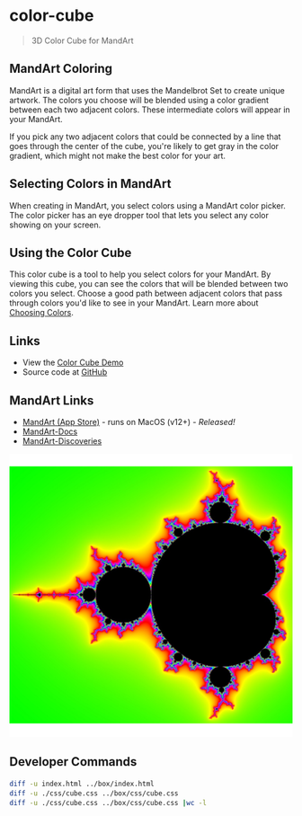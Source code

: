 # color-cube

> 3D Color Cube for MandArt

## MandArt Coloring

MandArt is a digital art form that uses the Mandelbrot Set to create unique artwork.
The colors you choose will be blended using a color gradient between each two adjacent colors.
These intermediate colors will appear in your MandArt.

If you pick any two adjacent colors that could be connected by a line that goes through the center of the cube,
you're likely to get gray in the color gradient, which might not make the best color for your art.

## Selecting Colors in MandArt

When creating in MandArt, you select colors using a MandArt color picker.
The color picker has an eye dropper tool that lets you select any color showing on your screen.

## Using the Color Cube

This color cube is a tool to help you select colors for your MandArt.
By viewing this cube, you can see the colors that will be blended between two colors you select.
Choose a good path between adjacent colors that pass through colors you'd like to see in your MandArt.
Learn more about [Choosing Colors](https://denisecase.github.io/MandArt-Docs/documentation/mandart/b2-color).

## Links

- View the [Color Cube Demo](https://denisecase.github.io/color-cube/)
- Source code at [GitHub](https://github.com/denisecase/color-cube)

## MandArt Links

- [MandArt (App Store)](https://apps.apple.com/us/app/mandart/id6445924588?mt=12) - runs on MacOS (v12+) - _Released!_
- [MandArt-Docs](https://denisecase.github.io/MandArt-Docs/documentation/mandart/)
- [MandArt-Discoveries](https://github.com/denisecase/MandArt-Discoveries/)

![MandArt](mandart.png)

## Developer Commands

```bash
diff -u index.html ../box/index.html
diff -u ./css/cube.css ../box/css/cube.css 
diff -u ./css/cube.css ../box/css/cube.css |wc -l
```